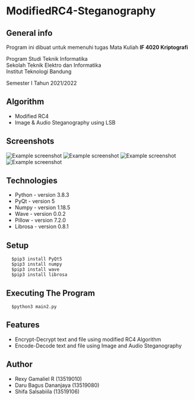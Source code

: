 # ModifiedRC4-Steganography
## General info
Program ini dibuat untuk memenuhi tugas Mata Kuliah **IF 4020 Kriptografi** <br />

Program Studi Teknik Informatika <br />
Sekolah Teknik Elektro dan Informatika <br />
Institut Teknologi Bandung <br />

Semester I Tahun 2021/2022

## Algorithm
* Modified RC4
* Image & Audio Steganography using LSB

## Screenshots
![Example screenshot](./src/data/img/affine-encrypt.png)
![Example screenshot](./src/data/img/affine-decrypt.png)
![Example screenshot](./src/data/img/playfair-encrypt.png)
![Example screenshot](./src/data/img/playfair-decrypt.png)

## Technologies
* Python - version 3.8.3
* PyQt - version 5
* Numpy - version 1.18.5
* Wave - version 0.0.2
* Pillow - version 7.2.0
* Librosa - version 0.8.1

## Setup
```
  $pip3 install PyQt5
  $pip3 install numpy
  $pip3 install wave
  $pip3 install librosa
```
## Executing The Program
```
  $python3 main2.py
```
## Features
* Encrypt-Decrypt text and file using modified RC4 Algorithm
* Encode-Decode text and file using Image and Audio Steganography
## Author
* Rexy Gamaliel R (13519010)
* Daru Bagus Dananjaya (13519080)
* Shifa Salsabiila (13519106)

